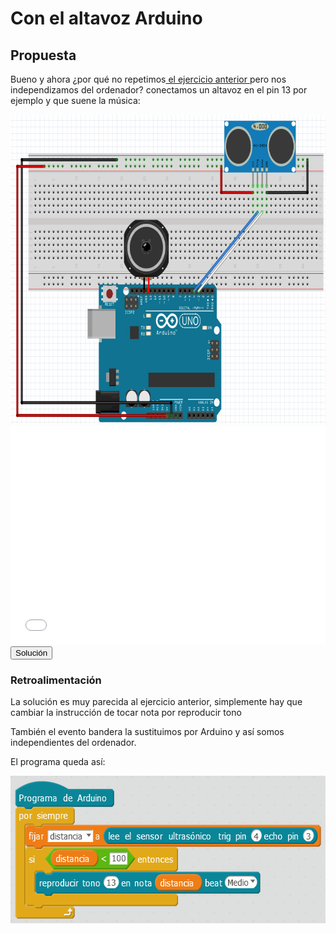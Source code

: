 
# Con el altavoz Arduino

## Propuesta

Bueno y ahora ¿por qué no repetimos[ el ejercicio anterior ](con_el_altavoz_pc.html)pero nos independizamos del ordenador? conectamos un altavoz en el pin 13 por ejemplo y que suene la música:

<img src="img/Cto-piano-invisible2.png" height="495" />

<iframe width="100%" height="350" src="//www.youtube.com/embed/jgHBIZCJGu0" frameborder="0"></iframe>

<script type="text/javascript">var feedback11_93text = "Solución";</script><input type="button" name="toggle-feedback-11_93" value="Solución" class="feedbackbutton" onclick="$exe.toggleFeedback(this,false);return false" />

### Retroalimentación

La solución es muy parecida al ejercicio anterior, simplemente hay que cambiar la instrucción de tocar nota por reproducir tono

También el evento bandera la sustituimos por Arduino y así somos independientes del ordenador.

El programa queda así:

<img src="img/2017-02-14_06_43_27-mBlock_-_Based_On_Scratch_From_the_MIT_Media_Lab(v3.4.5)_-_Desconectar_-_No_guar.png" height="236" />



